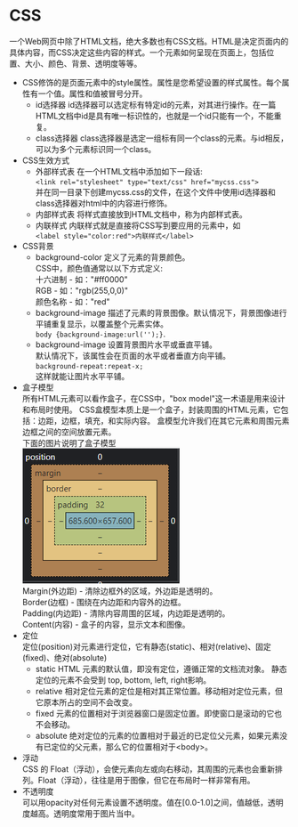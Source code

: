 # CSS  
一个Web网页中除了HTML文档，绝大多数也有CSS文档。HTML是决定页面内的具体内容，而CSS决定这些内容的样式。一个元素如何呈现在页面上，包括位置、大小、颜色、背景、透明度等等。  
* CSS修饰的是页面元素中的style属性。属性是您希望设置的样式属性。每个属性有一个值。属性和值被冒号分开。  
  * id选择器 id选择器可以选定标有特定id的元素，对其进行操作。在一篇HTML文档中id是具有唯一标识性的，也就是一个id只能有一个，不能重复。  
  * class选择器 class选择器是选定一组标有同一个class的元素。与id相反，可以为多个元素标识同一个class。
* CSS生效方式   
  * 外部样式表 在一个HTML文档中添加如下一段话:  
  `<link rel="stylesheet" type="text/css" href="mycss.css">`    
  并在同一目录下创建mycss.css的文件，在这个文件中使用id选择器和class选择器对html中的内容进行修饰。
  * 内部样式表 将样式直接放到HTML文档中，称为内部样式表。
  * 内联样式 内联样式就是直接将CSS写到要应用的元素中，如  
  `<label style="color:red">内联样式</label>`  
* CSS背景  
  * background-color 定义了元素的背景颜色。  
  CSS中，颜色值通常以以下方式定义:  
  十六进制 - 如："#ff0000"  
  RGB - 如："rgb(255,0,0)"  
  颜色名称 - 如："red"
  * background-image 描述了元素的背景图像。默认情况下，背景图像进行平铺重复显示，以覆盖整个元素实体。  
  `body {background-image:url('');}`.  
  * background-image 设置背景图片水平或垂直平铺。  
  默认情况下，该属性会在页面的水平或者垂直方向平铺。  
  `background-repeat:repeat-x;`  
  这样就能让图片水平平铺。
* 盒子模型   
所有HTML元素可以看作盒子，在CSS中，"box model"这一术语是用来设计和布局时使用。
CSS盒模型本质上是一个盒子，封装周围的HTML元素，它包括：边距，边框，填充，和实际内容。
盒模型允许我们在其它元素和周围元素边框之间的空间放置元素。  
下面的图片说明了盒子模型  
![盒子模型](p1.jpg)  
Margin(外边距) - 清除边框外的区域，外边距是透明的。    
Border(边框) - 围绕在内边距和内容外的边框。  
Padding(内边距) - 清除内容周围的区域，内边距是透明的。  
Content(内容) - 盒子的内容，显示文本和图像。    
* 定位  
定位(position)对元素进行定位，它有静态(static)、相对(relative)、固定(fixed)、绝对(absolute)  
  * static HTML 元素的默认值，即没有定位，遵循正常的文档流对象。
静态定位的元素不会受到 top, bottom, left, right影响。
  * relative 相对定位元素的定位是相对其正常位置。移动相对定位元素，但它原本所占的空间不会改变。
  * fixed 元素的位置相对于浏览器窗口是固定位置。即使窗口是滚动的它也不会移动。
  * absolute 绝对定位的元素的位置相对于最近的已定位父元素，如果元素没有已定位的父元素，那么它的位置相对于\<body>。
* 浮动  
CSS 的 Float（浮动），会使元素向左或向右移动，其周围的元素也会重新排列。Float（浮动），往往是用于图像，但它在布局时一样非常有用。  
* 不透明度  
可以用opacity对任何元素设置不透明度。值在[0.0-1.0]之间，值越低，透明度越高。透明度常用于图片当中。